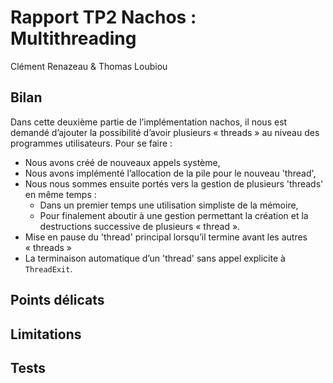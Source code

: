Rapport TP2 Nachos : Multithreading
===================================

Clément Renazeau & Thomas Loubiou

Bilan
-----

Dans cette deuxième partie de l’implémentation nachos, il nous est demandé d’ajouter la possibilité d’avoir plusieurs « threads » au niveau des programmes utilisateurs. Pour se faire :

-   Nous avons créé de nouveaux appels système,
-   Nous avons implémenté l’allocation de la pile pour le nouveau 'thread',
-   Nous nous sommes ensuite portés vers la gestion de plusieurs 'threads' en même temps :
    -   Dans un premier temps une utilisation simpliste de la mémoire,
    -   Pour finalement aboutir à une gestion permettant la création et la destructions successive de plusieurs « thread ».
-   Mise en pause du 'thread' principal lorsqu’il termine avant les autres « threads »
-   La terminaison automatique d’un 'thread' sans appel explicite à `ThreadExit`.

Points délicats
---------------

Limitations
-----------

Tests
-----
